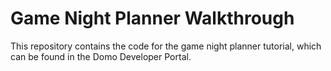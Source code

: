 # Game Night Planner Walkthrough

This repository contains the code for the game night planner tutorial, which can be found in the Domo Developer Portal.

